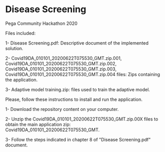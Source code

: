 # Disease Screening
Pega Community Hackathon 2020

Files included:

1- Disease Screening.pdf: Descriptive document of the implemented solution.

2- Covid19DA_010101_20200622T075530_GMT.zip.001, Covid19DA_010101_20200622T075530_GMT.zip.002, Covid19DA_010101_20200622T075530_GMT.zip.003, Covid19DA_010101_20200622T075530_GMT.zip.004 files: Zips containing the application.

3- Adaptive model training.zip: files used to train the adaptive model.

Please, follow these instructions to install and run the application.

1- Download the repository content on your computer.

2- Unzip the Covid19DA_010101_20200622T075530_GMT.zip.00X files to obtain the main application zip: Covid19DA_010101_20200622T075530_GMT.

3- Follow the steps indicated in chapter 8 of "Disease Screening.pdf" document.
